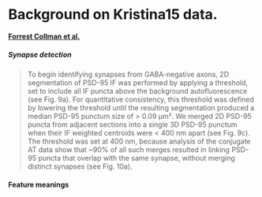 # Background on Kristina15 data.

[**Forrest Collman et al.**](http://www.jneurosci.org/content/35/14/5792.full)


##### Synapse detection
> To begin identifying synapses from GABA-negative axons, 2D
> segmentation of PSD-95 IF was performed by applying a threshold, set
> to include all IF puncta above the background autofluorescence (see
> Fig. 9a).  For quantitative consistency, this threshold was defined by
> lowering the threshold until the resulting segmentation produced a
> median PSD-95 punctum size of > 0.09 µm². We merged 2D PSD-95 puncta
> from adjacent sections into a single 3D PSD-95 punctum when their IF
> weighted centroids were < 400 nm apart (see Fig. 9c).  The threshold
> was set at 400 nm, because analysis of the conjugate AT data show that
> ~90% of all such merges resulted in linking PSD-95 puncta that overlap
> with the same synapse, without merging distinct synapses (see Fig.
> 10a).



#### Feature meanings
